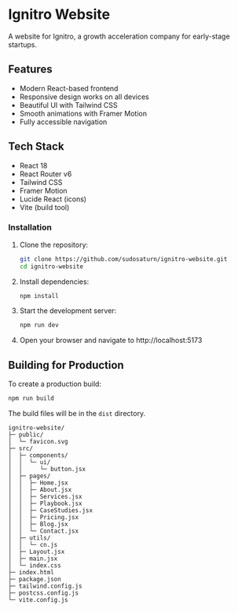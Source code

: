 # Ignitro Website

A website for Ignitro, a growth acceleration company for early-stage startups.

## Features

- Modern React-based frontend
- Responsive design works on all devices
- Beautiful UI with Tailwind CSS
- Smooth animations with Framer Motion
- Fully accessible navigation

## Tech Stack

- React 18
- React Router v6
- Tailwind CSS
- Framer Motion
- Lucide React (icons)
- Vite (build tool)

### Installation

1. Clone the repository:
   ```bash
   git clone https://github.com/sudosaturn/ignitro-website.git
   cd ignitro-website
   ```

2. Install dependencies:
   ```bash
   npm install
   ```

3. Start the development server:
   ```bash
   npm run dev
   ```

4. Open your browser and navigate to http://localhost:5173

## Building for Production

To create a production build:

```bash
npm run build
```

The build files will be in the `dist` directory.


```
ignitro-website/
├─ public/
│  └─ favicon.svg
├─ src/
│  ├─ components/
│  │  └─ ui/
│  │     └─ button.jsx
│  ├─ pages/
│  │  ├─ Home.jsx
│  │  ├─ About.jsx
│  │  ├─ Services.jsx
│  │  ├─ Playbook.jsx
│  │  ├─ CaseStudies.jsx
│  │  ├─ Pricing.jsx
│  │  ├─ Blog.jsx
│  │  └─ Contact.jsx
│  ├─ utils/
│  │  └─ cn.js
│  ├─ Layout.jsx
│  ├─ main.jsx
│  └─ index.css
├─ index.html
├─ package.json
├─ tailwind.config.js
├─ postcss.config.js
└─ vite.config.js
```
